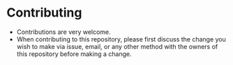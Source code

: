 # Contributing

* Contributions are very welcome.
* When contributing to this repository, please first discuss the change you wish to make via issue,
  email, or any other method with the owners of this repository before making a change. 
